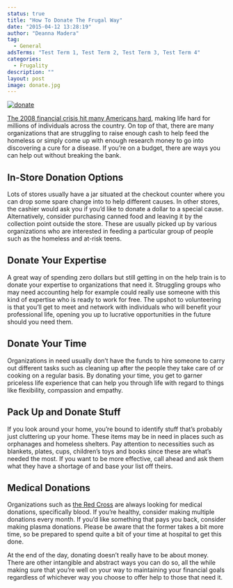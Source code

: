 ```yaml
---
status: true
title: "How To Donate The Frugal Way"
date: "2015-04-12 13:28:19"
author: "Deanna Madera"
tag:
  - General
adsTerms: "Test Term 1, Test Term 2, Test Term 3, Test Term 4"
categories:
  - Frugality
description: ""
layout: post
image: donate.jpg
---
```


[![donate](/donate.jpg)](/donate.jpg)

[The 2008 financial crisis hit many Americans hard](https://bancroft.berkeley.edu/ROHO/projects/debt/financialcrisis.html), making life hard for millions of individuals across the country. On top of that, there are many organizations that are struggling to raise enough cash to help feed the homeless or simply come up with enough research money to go into discovering a cure for a disease. If you’re on a budget, there are ways you can help out without breaking the bank.

## In-Store Donation Options

Lots of stores usually have a jar situated at the checkout counter where you can drop some spare change into to help different causes. In other stores, the cashier would ask you if you’d like to donate a dollar to a special cause. Alternatively, consider purchasing canned food and leaving it by the collection point outside the store. These are usually picked up by various organizations who are interested in feeding a particular group of people such as the homeless and at-risk teens.

## Donate Your Expertise

A great way of spending zero dollars but still getting in on the help train is to donate your expertise to organizations that need it. Struggling groups who may need accounting help for example could really use someone with this kind of expertise who is ready to work for free. The upshot to volunteering is that you’ll get to meet and network with individuals who will benefit your professional life, opening you up to lucrative opportunities in the future should you need them.

## Donate Your Time

Organizations in need usually don’t have the funds to hire someone to carry out different tasks such as cleaning up after the people they take care of or cooking on a regular basis. By donating your time, you get to garner priceless life experience that can help you through life with regard to things like flexibility, compassion and empathy.

## Pack Up and Donate Stuff

If you look around your home, you’re bound to identify stuff that’s probably just cluttering up your home. These items may be in need in places such as orphanages and homeless shelters. Pay attention to necessities such as blankets, plates, cups, children’s toys and books since these are what’s needed the most. If you want to be more effective, call ahead and ask them what they have a shortage of and base your list off theirs.

## Medical Donations

Organizations such as [the Red Cross](https://www.icrc.org/en) are always looking for medical donations, specifically blood. If you’re healthy, consider making multiple donations every month. If you’d like something that pays you back, consider making plasma donations. Please be aware that the former takes a bit more time, so be prepared to spend quite a bit of your time at hospital to get this done.

At the end of the day, donating doesn’t really have to be about money. There are other intangible and abstract ways you can do so, all the while making sure that you’re well on your way to maintaining your financial goals regardless of whichever way you choose to offer help to those that need it.
